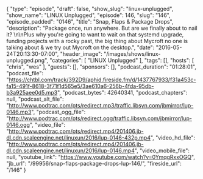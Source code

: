 {
  "type": "episode",
  "draft": false,
  "show_slug": "linux-unplugged",
  "show_name": "LINUX Unplugged",
  "episode": 146,
  "slug": "146",
  "episode_padded": "0146",
  "title": "Snap, Flaps & Package Drops",
  "description": "Package once, run anywhere. But are we finally about to nail it? \n\nPlus why you're going to want to wait on that systemd upgrade, funding projects with a rocky past, the big thing about Mycroft no one is talking about & we try out Mycroft on the desktop.",
  "date": "2016-05-24T20:13:30-07:00",
  "header_image": "/images/shows/linux-unplugged.png",
  "categories": [
    "LINUX Unplugged"
  ],
  "tags": [],
  "hosts": [
    "chris",
    "wes"
  ],
  "guests": [],
  "sponsors": [],
  "podcast_duration": "01:28:01",
  "podcast_file": "https://chtbl.com/track/392D9/aphid.fireside.fm/d/1437767933/f31a453c-fa15-491f-8618-3f71f1d565e5/3ae610a6-256b-4fda-95db-b3a925aee0d5.mp3",
  "podcast_bytes": 42640341,
  "podcast_chapters": null,
  "podcast_alt_file": "http://www.podtrac.com/pts/redirect.mp3/traffic.libsyn.com/jbmirror/lup-0146.mp3",
  "podcast_ogg_file": "http://www.podtrac.com/pts/redirect.ogg/traffic.libsyn.com/jbmirror/lup-0146.ogg",
  "video_file": "http://www.podtrac.com/pts/redirect.mp4/201406.jb-dl.cdn.scaleengine.net/linuxun/2016/lup-0146-432p.mp4",
  "video_hd_file": "http://www.podtrac.com/pts/redirect.mp4/201406.jb-dl.cdn.scaleengine.net/linuxun/2016/lup-0146.mp4",
  "video_mobile_file": null,
  "youtube_link": "https://www.youtube.com/watch?v=0YmqgRxxOGQ",
  "jb_url": "/99956/snap-flaps-package-drops-lup-146/",
  "fireside_url": "/146"
}

